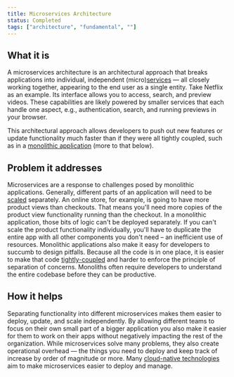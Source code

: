 ```yaml
---
title: Microservices Architecture 
status: Completed
tags: ["architecture", "fundamental", ""]
---
```


## What it is

A microservices architecture is an architectural approach that breaks applications into individual, independent (micro)[services](/service/) — all closely working together, appearing to the end user as a single entity. 
Take Netflix as an example. 
Its interface allows you to access, search, and preview videos. 
These capabilities are likely powered by smaller services that each handle one aspect, e.g., authentication, search, and running previews in your browser. 

This architectural approach allows developers to push out new features or update functionality much faster than if they were all tightly coupled, such as in a [monolithic application](/monolithic-apps/) (more to that below).

## Problem it addresses

Microservices are a response to challenges posed by monolithic applications. 
Generally, different parts of an application will need to be [scaled](/scalability/) separately. 
An online store, for example, is going to have more product views than checkouts. 
That means you'll need more copies of the product view functionality running than the checkout. 
In a monolithic application, those bits of logic can't be deployed separately. 
If you can't scale the product functionality individually, 
you'll have to duplicate the entire app with all other components you don't need – an inefficient use of resources.
Monolithic applications also make it easy for developers to succumb to design pitfalls. 
Because all the code is in one place, it is easier to make that code [tightly-coupled](/tightly-coupled-architectures/) and 
harder to enforce the principle of separation of concerns. 
Monoliths often require developers to understand the entire codebase before they can be productive.

## How it helps

Separating functionality into different microservices makes them easier to deploy, update, and scale independently. 
By allowing different teams to focus on their own small part of a bigger application 
you also make it easier for them to work on their apps without negatively impacting the rest of the organization.
While microservices solve many problems, they also create operational overhead 
— the things you need to deploy and keep track of increase by order of magnitude or more. 
Many [cloud-native technologies](/cloud-native-tech/) aim to make microservices easier to deploy and manage.
